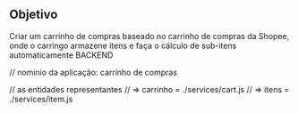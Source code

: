 ## Objetivo

Criar um carrinho de compras baseado no carrinho de compras da Shopee, onde o carringo armazene itens e faça o cálculo de sub-itens automaticamente
BACKEND

// nominio da aplicação: carrinho de compras

// as entidades representantes
// => carrinho = ./services/cart.js
// => itens = ./services/item.js